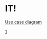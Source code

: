 # IT!
[Use case diagram](https://github.com/VilardCool/IT/blob/main/img/UseCaseDiagram.png)

[1](https://github.com/VilardCool/IT/blob/main/docs/1/1.md)
